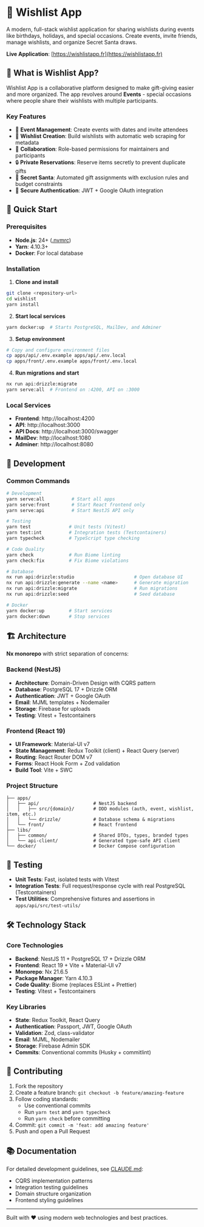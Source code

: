 # 🎁 Wishlist App

A modern, full-stack wishlist application for sharing wishlists during events like birthdays, holidays, and special occasions. Create events, invite friends, manage wishlists, and organize Secret Santa draws.

**Live Application**: [https://wishlistapp.fr](https://wishlistapp.fr)

## 📖 What is Wishlist App?

Wishlist App is a collaborative platform designed to make gift-giving easier and more organized. The app revolves around **Events** - special occasions where people share their wishlists with multiple participants.

### Key Features

- 📝 **Event Management**: Create events with dates and invite attendees
- 🎯 **Wishlist Creation**: Build wishlists with automatic web scraping for metadata
- 👥 **Collaboration**: Role-based permissions for maintainers and participants
- 🔒 **Private Reservations**: Reserve items secretly to prevent duplicate gifts
- 🎅 **Secret Santa**: Automated gift assignments with exclusion rules and budget constraints
- 🔐 **Secure Authentication**: JWT + Google OAuth integration

## 🚀 Quick Start

### Prerequisites

- **Node.js**: 24+ ([.nvmrc](.nvmrc))
- **Yarn**: 4.10.3+
- **Docker**: For local database

### Installation

1. **Clone and install**
```bash
git clone <repository-url>
cd wishlist
yarn install
```

2. **Start local services**
```bash
yarn docker:up  # Starts PostgreSQL, MailDev, and Adminer
```

3. **Setup environment**
```bash
# Copy and configure environment files
cp apps/api/.env.example apps/api/.env.local
cp apps/front/.env.example apps/front/.env.local
```

4. **Run migrations and start**
```bash
nx run api:drizzle:migrate
yarn serve:all  # Frontend on :4200, API on :3000
```

### Local Services

- **Frontend**: http://localhost:4200
- **API**: http://localhost:3000
- **API Docs**: http://localhost:3000/swagger
- **MailDev**: http://localhost:1080
- **Adminer**: http://localhost:8080

## 📝 Development

### Common Commands

```bash
# Development
yarn serve:all          # Start all apps
yarn serve:front        # Start React frontend only
yarn serve:api          # Start NestJS API only

# Testing
yarn test              # Unit tests (Vitest)
yarn test:int          # Integration tests (Testcontainers)
yarn typecheck         # TypeScript type checking

# Code Quality
yarn check             # Run Biome linting
yarn check:fix         # Fix Biome violations

# Database
nx run api:drizzle:studio                      # Open database UI
nx run api:drizzle:generate --name <name>      # Generate migration
nx run api:drizzle:migrate                     # Run migrations
nx run api:drizzle:seed                        # Seed database

# Docker
yarn docker:up         # Start services
yarn docker:down       # Stop services
```

## 🏗️ Architecture

**Nx monorepo** with strict separation of concerns:

### Backend (NestJS)
- **Architecture**: Domain-Driven Design with CQRS pattern
- **Database**: PostgreSQL 17 + Drizzle ORM
- **Authentication**: JWT + Google OAuth
- **Email**: MJML templates + Nodemailer
- **Storage**: Firebase for uploads
- **Testing**: Vitest + Testcontainers

### Frontend (React 19)
- **UI Framework**: Material-UI v7
- **State Management**: Redux Toolkit (client) + React Query (server)
- **Routing**: React Router DOM v7
- **Forms**: React Hook Form + Zod validation
- **Build Tool**: Vite + SWC

### Project Structure
```
├── apps/
│   ├── api/                    # NestJS backend
│   │   ├── src/{domain}/       # DDD modules (auth, event, wishlist, item, etc.)
│   │   └── drizzle/            # Database schema & migrations
│   └── front/                  # React frontend
├── libs/
│   ├── common/                 # Shared DTOs, types, branded types
│   └── api-client/             # Generated type-safe API client
└── docker/                     # Docker Compose configuration
```

## 🧪 Testing

- **Unit Tests**: Fast, isolated tests with Vitest
- **Integration Tests**: Full request/response cycle with real PostgreSQL (Testcontainers)
- **Test Utilities**: Comprehensive fixtures and assertions in `apps/api/src/test-utils/`

## 🛠️ Technology Stack

### Core Technologies
- **Backend**: NestJS 11 + PostgreSQL 17 + Drizzle ORM
- **Frontend**: React 19 + Vite + Material-UI v7
- **Monorepo**: Nx 21.6.5
- **Package Manager**: Yarn 4.10.3
- **Code Quality**: Biome (replaces ESLint + Prettier)
- **Testing**: Vitest + Testcontainers

### Key Libraries
- **State**: Redux Toolkit, React Query
- **Authentication**: Passport, JWT, Google OAuth
- **Validation**: Zod, class-validator
- **Email**: MJML, Nodemailer
- **Storage**: Firebase Admin SDK
- **Commits**: Conventional commits (Husky + commitlint)

## 🤝 Contributing

1. Fork the repository
2. Create a feature branch: `git checkout -b feature/amazing-feature`
3. Follow coding standards:
   - Use conventional commits
   - Run `yarn test` and `yarn typecheck`
   - Run `yarn check` before committing
4. Commit: `git commit -m 'feat: add amazing feature'`
5. Push and open a Pull Request

## 📚 Documentation

For detailed development guidelines, see [CLAUDE.md](CLAUDE.md):
- CQRS implementation patterns
- Integration testing guidelines
- Domain structure organization
- Frontend styling guidelines

---

Built with ❤️ using modern web technologies and best practices.
